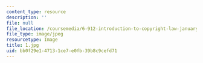```yaml
---
content_type: resource
description: ''
file: null
file_location: /coursemedia/6-912-introduction-to-copyright-law-january-iap-2006/bb0f29e147131ce7e0fb39b8c9cefd71_1.jpg
file_type: image/jpeg
resourcetype: Image
title: 1.jpg
uid: bb0f29e1-4713-1ce7-e0fb-39b8c9cefd71
---
```


